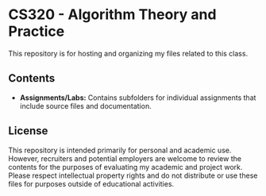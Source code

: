# CS320 - Algorithm Theory and Practice
This repository is for hosting and organizing my files related to this class. 

## Contents
- **Assignments/Labs:** Contains subfolders for individual assignments that include source files and documentation.

## License

This repository is intended primarily for personal and academic use. However, recruiters and potential employers are welcome to review the contents for the purposes of evaluating my academic and project work. 
Please respect intellectual property rights and do not distribute or use these files for purposes outside of educational activities.
